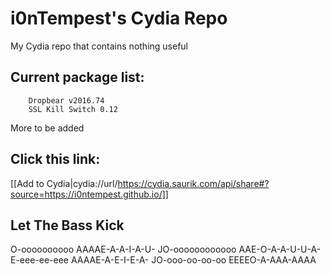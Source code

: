 # i0nTempest's Cydia Repo
My Cydia repo that contains nothing useful
## Current package list:
````
    Dropbear v2016.74
    SSL Kill Switch 0.12
````
More to be added
## Click this link:
[[Add to Cydia|cydia://url/https://cydia.saurik.com/api/share#?source=https://i0ntempest.github.io/]]
## Let The Bass Kick
O-oooooooooo AAAAE-A-A-I-A-U- JO-oooooooooooo AAE-O-A-A-U-U-A- E-eee-ee-eee AAAAE-A-E-I-E-A- JO-ooo-oo-oo-oo EEEEO-A-AAA-AAAA 
